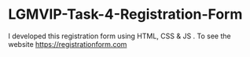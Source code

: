 # LGMVIP-Task-4-Registration-Form
I developed this registration form using HTML, CSS &amp; JS . To see the website https://registrationform.com
